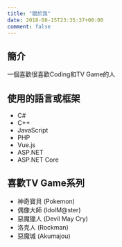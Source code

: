 ```yaml
---
title: "關於我"
date: 2018-08-15T23:35:37+08:00
comment: false
---
```


## 簡介
一個喜歡很喜歡Coding和TV Game的人

## 使用的語言或框架

- C#
- C++
- JavaScript
- PHP
- Vue.js
- ASP.NET
- ASP.NET Core

## 喜歡TV Game系列
- 神奇寶貝 (Pokemon)
- 偶像大師 (IdolM@ster)
- 惡魔獵人 (Devil May Cry)
- 洛克人 (Rockman)
- 惡魔城 (Akumajou)